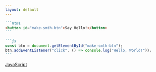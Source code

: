 ```yaml
---
layout: default
---
```


<ChallengeHeader index="3"/>

````md magic-move {at:2}
```html
<button id="make-smth-btn">Say Hello!</button>
```
````

````md magic-move {at:2}
```js
const btn = document.getElementById("make-smth-btn");
btn.addEventListener("click", () => console.log("Hello, World!"));
```
````

<div class="flex gap-6 absolute bottom left">
  <div class="flex flex-col items-center gap-2 duration-500" v-click>
    <div class="i-devicon-javascript text-6xl"/>
    <a href="https://developer.mozilla.org/en-US/docs/Web/JavaScript" target="_blank">
      JavaScript
    </a>
  </div>
</div>

<PageNumber/>
